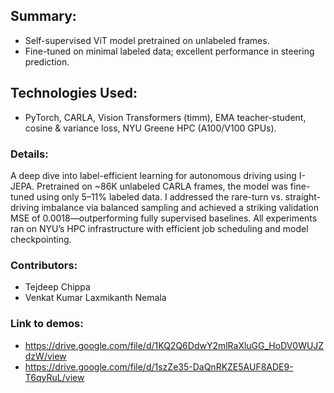 ## Summary:
- Self-supervised ViT model pretrained on unlabeled frames.
- Fine-tuned on minimal labeled data; excellent performance in steering prediction.

## Technologies Used:
- PyTorch, CARLA, Vision Transformers (timm), EMA teacher-student, cosine & variance loss, NYU Greene HPC (A100/V100 GPUs).

### Details:
A deep dive into label-efficient learning for autonomous driving using I-JEPA. Pretrained on ~86K unlabeled CARLA frames, the model was fine-tuned using only 5–11% labeled data. I addressed the rare-turn vs. straight-driving imbalance via balanced sampling and achieved a striking validation MSE of 0.0018—outperforming fully supervised baselines. All experiments ran on NYU’s HPC infrastructure with efficient job scheduling and model checkpointing.

### Contributors:
- Tejdeep Chippa
- Venkat Kumar Laxmikanth Nemala

### Link to demos:
- https://drive.google.com/file/d/1KQ2Q6DdwY2mlRaXluGG_HoDV0WUJZdzW/view
- https://drive.google.com/file/d/1szZe35-DaQnRKZE5AUF8ADE9-T6qyRuL/view

